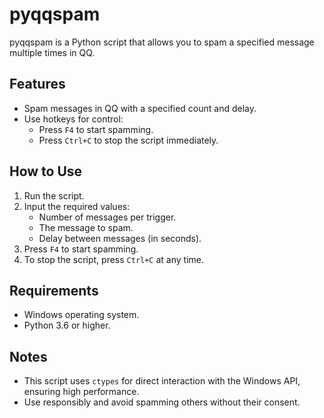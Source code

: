 # pyqqspam

pyqqspam is a Python script that allows you to spam a specified message multiple times in QQ.

## Features
- Spam messages in QQ with a specified count and delay.
- Use hotkeys for control:
  - Press `F4` to start spamming.
  - Press `Ctrl+C` to stop the script immediately.

## How to Use
1. Run the script.
2. Input the required values:
   - Number of messages per trigger.
   - The message to spam.
   - Delay between messages (in seconds).
3. Press `F4` to start spamming.
4. To stop the script, press `Ctrl+C` at any time.

## Requirements
- Windows operating system.
- Python 3.6 or higher.

## Notes
- This script uses `ctypes` for direct interaction with the Windows API, ensuring high performance.
- Use responsibly and avoid spamming others without their consent.